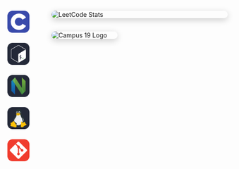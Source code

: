 <div style="display: flex; align-items: flex-start; gap: 50px;">
  <!-- Colonne gauche : Compétences -->
  <div style="display: flex; flex-direction: column; gap: 20px;">
    <a href="https://en.wikipedia.org/wiki/C_(programming_language)" target="_blank">
      <img src="https://github.com/tandpfun/skill-icons/blob/main/icons/C.svg" width="50" alt="C" />
    </a>
    <a href="https://en.wikipedia.org/wiki/Bash_(Unix_shell)" target="_blank">
      <img src="https://raw.githubusercontent.com/tandpfun/skill-icons/65dea6c4eaca7da319e552c09f4cf5a9a8dab2c8/icons/Bash-Dark.svg" width="50" alt="Bash" />
    </a>
    <a href="https://en.wikipedia.org/wiki/Vim_(text_editor)" target="_blank">
      <img src="https://github.com/tandpfun/skill-icons/blob/main/icons/NeoVim-Dark.svg" width="50" alt="NeoVim" />
    </a>
    <a href="https://en.wikipedia.org/wiki/List_of_Linux_distributions" target="_blank">
      <img src="https://github.com/tandpfun/skill-icons/blob/main/icons/Linux-Dark.svg" width="50" alt="Linux" />
    </a>
    <a href="https://en.wikipedia.org/wiki/Git" target="_blank">
      <img src="https://github.com/tandpfun/skill-icons/blob/main/icons/Git.svg" width="50" alt="Git" />
    </a>
  </div>

  <!-- Colonne droite : Stats et logo -->
  <div style="display: flex; flex-direction: column; gap: 30px;">
    <img src="https://leetcard.jacoblin.cool/sdemey00?theme=wtf" width="400" alt="LeetCode Stats" style="border-radius: 12px; box-shadow: 0px 4px 15px rgba(0,0,0,0.2);" />
    <img src="https://land.campus19.be/wp-content/uploads/2024/08/cropped-Design-sans-titre-26.png" alt="Campus 19 Logo" width="150" style="border-radius: 12px; box-shadow: 0px 4px 15px rgba(0,0,0,0.2);" />
  </div>
</div>
